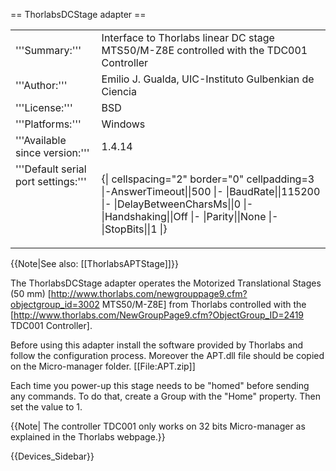 == ThorlabsDCStage adapter ==

<table cellspacing=3><tr><td>
'''Summary:'''</td><td valign="top">Interface to Thorlabs linear DC stage MTS50/M-Z8E controlled with the TDC001 Controller</td></tr>
<tr><td>'''Author:'''</td><td>Emilio J. Gualda, UIC-Instituto Gulbenkian de Ciencia</td></tr>
<tr><td>'''License:'''</td><td>BSD</td></tr> 
<tr><td>'''Platforms:'''</td><td>Windows</td></tr>
<tr><td>'''Available since version:'''</td><td>1.4.14</td>

<tr><td valign=top>'''Default serial port settings:'''</td><td valign=top>

{| cellspacing="2" border="0" cellpadding=3
|-AnswerTimeout||500
|-
|BaudRate||115200
|-
|DelayBetweenCharsMs||0
|-
|Handshaking||Off
|-
|Parity||None
|-
|StopBits||1
|}
</td></tr>
</table>

{{Note|See also: [[ThorlabsAPTStage]]}}


The ThorlabsDCStage adapter operates the  Motorized Translational Stages (50 mm)
[http://www.thorlabs.com/newgrouppage9.cfm?objectgroup_id=3002 MTS50/M-Z8E] from Thorlabs controlled with the [http://www.thorlabs.com/NewGroupPage9.cfm?ObjectGroup_ID=2419 TDC001 Controller]. 

Before using this adapter install the software provided by Thorlabs and follow the configuration process. Moreover the APT.dll file should be copied on the Micro-manager folder. [[File:APT.zip]]

Each time you power-up this stage needs to be "homed" before sending any commands. To do that, create a Group with the "Home" property. Then set the value to 1.

{{Note| The controller TDC001  only works on 32 bits Micro-manager as explained in the Thorlabs webpage.}}

{{Devices_Sidebar}}
